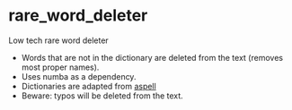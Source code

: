 # rare_word_deleter
Low tech rare word deleter

* Words that are not in the dictionary are deleted from the text (removes most proper names).
* Uses numba as a dependency.
* Dictionaries are adapted from [aspell](http://wordlist.aspell.net/dicts/)
* Beware: typos will be deleted from the text.
